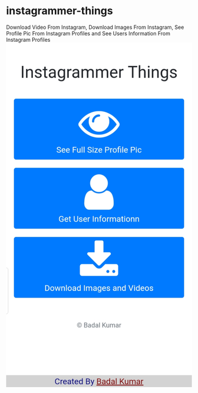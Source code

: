 # instagrammer-things
Download Video From Instagram, Download Images From Instagram, See Profile Pic From Instagram Profiles and See Users Information From Instagram Profiles
![Main Page](IMG_20190702_094655.jpg)
